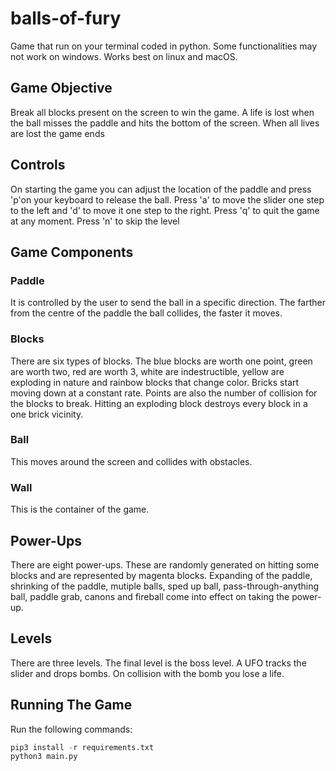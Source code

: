 # balls-of-fury

Game that run on your terminal coded in python. Some functionalities may not work on windows. Works best on linux and macOS.

## Game Objective

Break all blocks present on the screen to win the game.
A life is lost when the ball misses the paddle and hits the bottom of the screen. When all lives are lost the game ends

## Controls

On starting the game you can adjust the location of the paddle and press 'p'on your keyboard to release the ball.
Press 'a' to move the slider one step to the left and 'd' to move it one step to the right.
Press 'q' to quit the game at any moment.
Press 'n' to skip the level

## Game Components

### Paddle

It is controlled by the user to send the ball in a specific direction. The farther from the centre of the paddle the ball collides, the faster it moves.

### Blocks

There are six types of blocks. The blue blocks are worth one point, green are worth two, red are worth 3, white are indestructible, yellow are exploding in nature and rainbow blocks that change color. Bricks start moving down at a constant rate. Points are also the number of collision for the blocks to break. Hitting an exploding block destroys every block in a one brick vicinity.

### Ball

This moves around the screen and collides with obstacles.

### Wall

This is the container of the game.

## Power-Ups

There are eight power-ups. These are randomly generated on hitting some blocks and are represented by magenta blocks. Expanding of the paddle, shrinking of the paddle, mutiple balls, sped up ball, pass-through-anything ball, paddle grab, canons and fireball come into effect on taking the power-up.

## Levels

There are three levels. The final level is the boss level. A UFO tracks the slider and drops bombs. On collision with the bomb you lose a life.

## Running The Game

Run the following commands:

```python
pip3 install -r requirements.txt
python3 main.py
```
